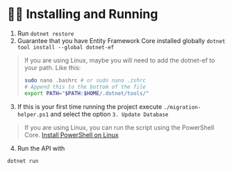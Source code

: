 # 🚶‍♂️ Installing and Running

1. Run `dotnet restore`
2. Guarantee that you have Entity Framework Core installed globally `dotnet tool install --global dotnet-ef`

> If you are using Linux, maybe you will need to add the dotnet-ef to your path.
> Like this:
>
> ```bash
> sudo nano .bashrc # or sudo nano .zshrc
> # Append this to the bottom of the file
> export PATH="$PATH:$HOME/.dotnet/tools/"
> ```

3. If this is your first time running the project execute `./migration-helper.ps1` and select the option `3. Update Database`

> If you are using Linux, you can run the script using the PowerShell Core. [Install PowerShell on Linux](https://learn.microsoft.com/en-us/powershell/scripting/install/installing-powershell-on-linux?view=powershell-7.4)

4. Run the API with

```bash
dotnet run
```
